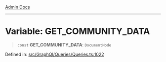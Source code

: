 [Admin Docs](/)

***

# Variable: GET\_COMMUNITY\_DATA

> `const` **GET\_COMMUNITY\_DATA**: `DocumentNode`


Defined in: [src/GraphQl/Queries/Queries.ts:1022](https://github.com/PalisadoesFoundation/talawa-admin/blob/main/src/GraphQl/Queries/Queries.ts#L1022)

